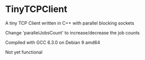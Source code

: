 # TinyTCPClient
A tiny TCP Client written in C++ with parallel blocking sockets

Change 'parallelJobsCount' to increase/decrease the job counts

Compiled with GCC 6.3.0 on Debian 9 amd64

Not yet functional 